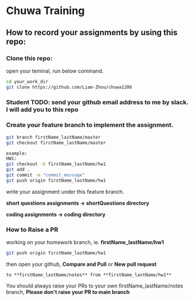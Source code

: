 # Chuwa Training



## How to record your assignments by using this repo:

### Clone this repo:
open your teminal, run below command.

```bash
cd your_work_dir
git clone https://github.com/Liam-Zhou/chuwa1206
```

### Student TODO: send your github email address to me by slack. I will add you to this repo

### Create your feature branch to implement the assignment.

```bash
git branch firstName_lastName/master
git checkout firstName_lastName/master

example: 
HW1:
git checkout -b firstName_lastName/hw1
git add .
git commit -m "commit_message"
git push origin firstName_lastName/hw1
```
write your assignment under this feature branch.

**short questions assignments -> shortQuestions directory**

**coding assignments -> coding directory**

### How to Raise a PR
working on your homework branch, ie. **firstName_lastName/hw1**
```bash
git push origin firstName_lastName/hw1
```
then open your github, **Compare and Pull** or **New pull request**
```text
to **firstName_lastName/notes** from **firstName_lastName/hw1**
```
You should always raise your PRs to your own firstName_lastName/notes branch, **Please don't raise your PR to main branch**
